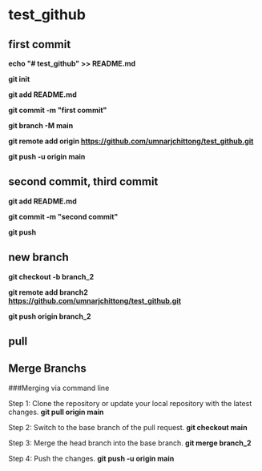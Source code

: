 # test_github

## first commit

**echo "# test_github" >> README.md**

**git init**

**git add README.md**

**git commit -m "first commit"**

**git branch -M main**

**git remote add origin https://github.com/umnarjchittong/test_github.git**

**git push -u origin main**


## second commit, third commit

**git add README.md**

**git commit -m "second commit"**

**git push**


## new branch

**git checkout -b branch_2**

**git remote add branch2 https://github.com/umnarjchittong/test_github.git**

**git push origin branch_2**

## pull

## Merge Branchs
###Merging via command line


Step 1: Clone the repository or update your local repository with the latest changes.
**git pull origin main**

Step 2: Switch to the base branch of the pull request.
**git checkout main**

Step 3: Merge the head branch into the base branch.
**git merge branch_2**

Step 4: Push the changes.
**git push -u origin main**

